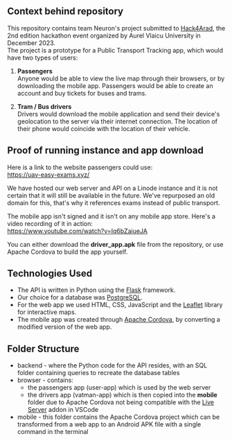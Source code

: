 ## Context behind repository
This repository contains team Neuron's project submitted to [Hack4Arad](https://hack4arad.uav.ro/), the 2nd edition hackathon event organized by Aurel Vlaicu University in December 2023.  
The project is a prototype for a Public Transport Tracking app, which would have two types of users:

1. **Passengers**  
   Anyone would be able to view the live map through their browsers, or by downloading the mobile app. Passengers would be able to create an account and buy tickets for buses and trams. 

2. **Tram / Bus drivers**   
   Drivers would download the mobile application and send their device's geolocation to the server via their internet connection. The location of their phone would coincide with the location of their vehicle.

## Proof of running instance and app download
Here is a link to the website passengers could use:  
https://uav-easy-exams.xyz/

We have hosted our web server and API on a Linode instance and it is not certain that it will still be available in the future. We've repurposed an old domain for this, that's why it references exams instead of public transport. 

The mobile app isn't signed and it isn't on any mobile app store. Here's a video recording of it in action:  
https://www.youtube.com/watch?v=Iq6bZaiueJA

You can either download the **driver_app.apk** file from the repository, or use Apache Cordova to build the app yourself.

## Technologies Used
* The API is written in Python using the [Flask](https://flask.palletsprojects.com/en/3.0.x/) framework. 
* Our choice for a database was [PostgreSQL](https://www.postgresql.org/).
* For the web app we used HTML, CSS, JavaScript and the [Leaflet](https://leafletjs.com/) library for interactive maps.
* The mobile app was created through [Apache Cordova](https://cordova.apache.org/), by converting a modified version of the web app.


## Folder Structure
* backend - where the Python code for the API resides, with an SQL folder containing queries to recreate the database tables
* browser - contains:
  * the passengers app (user-app) which is used by the web server
  * the drivers app (vatman-app) which is then copied into the **mobile** folder due to Apache Cordova not being compatible with the [Live Server](https://marketplace.visualstudio.com/items?itemName=ritwickdey.LiveServer) addon in VSCode
* mobile - this folder contains the Apache Cordova project which can be transformed from a web app to an Android APK file with a single command in the terminal
